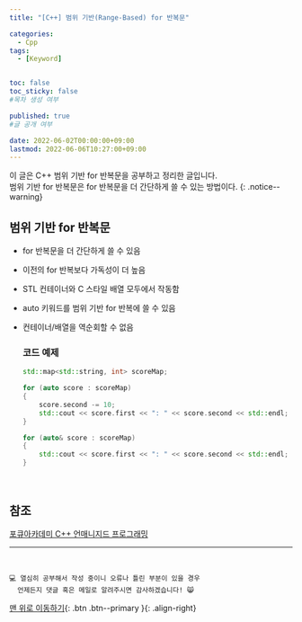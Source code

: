 ```yaml
---
title: "[C++] 범위 기반(Range-Based) for 반복문" 

categories:
  - Cpp
tags:
  - [Keyword]


toc: false
toc_sticky: false
#목차 생성 여부

published: true
#글 공개 여부

date: 2022-06-02T00:00:00+09:00
lastmod: 2022-06-06T10:27:00+09:00
---
```


<!-- description : 25자에서 160자 사이 -->
이 글은 C++ 범위 기반 for 반복문을 공부하고 정리한 글입니다.<br>
범위 기반 for 반복문은 for 반복문을 더 간단하게 쓸 수 있는 방법이다.
{: .notice--warning}

## 범위 기반 for 반복문
- for 반복문을 더 간단하게 쓸 수 있음
- 이전의 for 반복보다 가독성이 더 높음
- STL 컨테이너와 C 스타일 배열 모두에서 작동함
- auto 키워드를 범위 기반 for 반복에 쓸 수 있음
- 컨테이너/배열을 역순회할 수 없음

  ### 코드 예제
  ```cpp
  std::map<std::string, int> scoreMap;

  for (auto score : scoreMap)
  {
      score.second -= 10;
      std::cout << score.first << ": " << score.second << std::endl;
  }

  for (auto& score : scoreMap)
  {
      std::cout << score.first << ": " << score.second << std::endl;
  }
  ```

<br>

## 참조
[포큐아카데미 C++ 언매니지드 프로그래밍](https://pocu-ko.teachable.com/p/comp3200)

***
<br>

    💻 열심히 공부해서 작성 중이니 오류나 틀린 부분이 있을 경우 
      언제든지 댓글 혹은 메일로 알려주시면 감사하겠습니다! 😸


[맨 위로 이동하기](#){: .btn .btn--primary }{: .align-right}